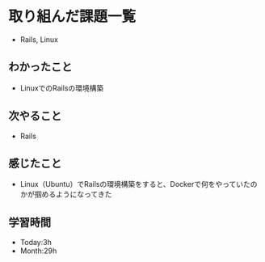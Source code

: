 # 取り組んだ課題一覧
- Rails, Linux
## わかったこと
- LinuxでのRailsの環境構築
## 次やること
- Rails
## 感じたこと
- Linux（Ubuntu）でRailsの環境構築をすると、Dockerで何をやっていたのかが掴めるようになってきた
## 学習時間
- Today:3h
- Month:29h
